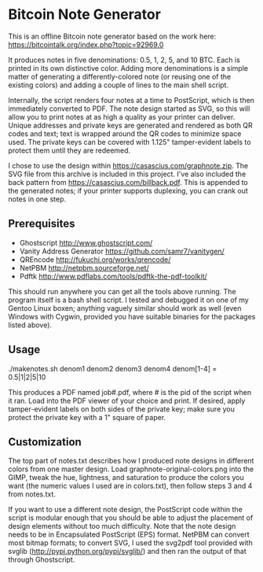 Bitcoin Note Generator
======================

This is an offline Bitcoin note generator based on the work here:
https://bitcointalk.org/index.php?topic=92969.0

It produces notes in five denominations: 0.5, 1, 2, 5, and 10 BTC.  Each is
printed in its own distinctive color.  Adding more denominations is a simple
matter of generating a differently-colored note (or reusing one of the
existing colors) and adding a couple of lines to the main shell script.

Internally, the script renders four notes at a time to PostScript, which is
then immediately converted to PDF.  The note design started as SVG, so this 
will allow you to print notes at as high a quality as your printer can
deliver.  Unique addresses and private keys are generated and rendered as
both QR codes and text; text is wrapped around the QR codes to minimize 
space used.  The private keys can be covered with 1.125" tamper-evident
labels to protect them until they are redeemed.

I chose to use the design within https://casascius.com/graphnote.zip.  The
SVG file from this archive is included in this project.  I've also included
the back pattern from https://casascius.com/billback.pdf.  This is appended
to the generated notes; if your printer supports duplexing, you can crank 
out notes in one step.

Prerequisites
-------------

* Ghostscript
  http://www.ghostscript.com/
* Vanity Address Generator
  https://github.com/samr7/vanitygen/
* QREncode
  http://fukuchi.org/works/qrencode/
* NetPBM
  http://netpbm.sourceforge.net/
* Pdftk
  http://www.pdflabs.com/tools/pdftk-the-pdf-toolkit/

This should run anywhere you can get all the tools above running.  The program
itself is a bash shell script.  I tested and debugged it on one of my Gentoo
Linux boxen; anything vaguely similar should work as well (even Windows with
Cygwin, provided you have suitable binaries for the packages listed above).
  
Usage
-----

./makenotes.sh denom1 denom2 denom3 denom4
denom[1-4] = 0.5|1|2|5|10

This produces a PDF named job#.pdf, where # is the pid of the script when it
ran.  Load into the PDF viewer of your choice and print.  If desired, apply
tamper-evident labels on both sides of the private key; make sure you protect
the private key with a 1" square of paper.

Customization
-------------

The top part of notes.txt describes how I produced note designs in different
colors from one master design.  Load graphnote-original-colors.png into the 
GIMP, tweak the hue, lightness, and saturation to produce the colors you want 
(the numeric values I used are in colors.txt), then follow steps 3 and 4 from
notes.txt.

If you want to use a different note design, the PostScript code within the
script is modular enough that you should be able to adjust the placement of
design elements without too much difficulty.  Note that the note design needs
to be in Encapsulated PostScript (EPS) format.  NetPBM can convert most bitmap
formats; to convert SVG, I used the svg2pdf tool provided with svglib
(http://pypi.python.org/pypi/svglib/) and then ran the output of that
through Ghostscript.

